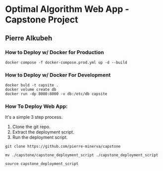# Optimal Algorithm Web App - Capstone Project
## Pierre Alkubeh

### How to Deploy w/ Docker for Production
```
docker compose -f docker-compose.prod.yml up -d --build
```

### How to Deploy w/ Docker For Development
```
docker buld -t capsite .
docker volume create db
docker run -dp 8000:8000 -v db:/etc/db capsite
```

### How To Deploy Web App:

It's a simple 3 step process.
1. Clone the git repo.
2. Extract the deployment script.
3. Run the deployment script.

```
git clone https://github.com/pierre-minerva/capstone

mv ./capstone/capstone_deployment_script ./capstone_deployment_script

source capstone_deployment_script

```
